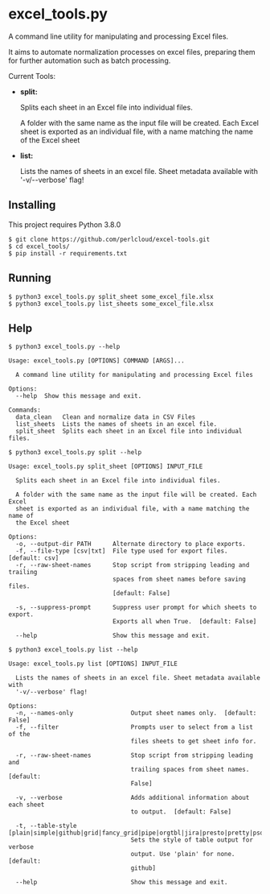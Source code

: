 # excel_tools.py
A command line utility for manipulating and processing Excel files.

It aims to automate normalization processes on excel files, preparing them for further automation such as batch processing.

Current Tools:
- **split:**
    
    Splits each sheet in an Excel file into individual files.

    A folder with the same name as the input file will be created.
    Each Excel sheet is exported as an individual file, with a name matching the name of the Excel sheet
- **list:**
    
    Lists the names of sheets in an excel file.
    Sheet metadata available with '-v/--verbose' flag! 
    
## Installing

This project requires Python 3.8.0
```
$ git clone https://github.com/perlcloud/excel-tools.git
$ cd excel_tools/
$ pip install -r requirements.txt
```
## Running
```
$ python3 excel_tools.py split_sheet some_excel_file.xlsx
$ python3 excel_tools.py list_sheets some_excel_file.xlsx
```
## Help
```
$ python3 excel_tools.py --help

Usage: excel_tools.py [OPTIONS] COMMAND [ARGS]...

  A command line utility for manipulating and processing Excel files

Options:
  --help  Show this message and exit.

Commands:
  data_clean   Clean and normalize data in CSV Files
  list_sheets  Lists the names of sheets in an excel file.
  split_sheet  Splits each sheet in an Excel file into individual files.
```
```
$ python3 excel_tools.py split --help

Usage: excel_tools.py split_sheet [OPTIONS] INPUT_FILE

  Splits each sheet in an Excel file into individual files.

  A folder with the same name as the input file will be created. Each Excel
  sheet is exported as an individual file, with a name matching the name of
  the Excel sheet

Options:
  -o, --output-dir PATH      Alternate directory to place exports.
  -f, --file-type [csv|txt]  File type used for export files.  [default: csv]
  -r, --raw-sheet-names      Stop script from stripping leading and trailing
                             spaces from sheet names before saving files.
                             [default: False]

  -s, --suppress-prompt      Suppress user prompt for which sheets to export.
                             Exports all when True.  [default: False]

  --help                     Show this message and exit.
```
```
$ python3 excel_tools.py list --help

Usage: excel_tools.py list [OPTIONS] INPUT_FILE

  Lists the names of sheets in an excel file. Sheet metadata available with
  '-v/--verbose' flag!

Options:
  -n, --names-only                Output sheet names only.  [default: False]
  -f, --filter                    Prompts user to select from a list of the
                                  files sheets to get sheet info for.

  -r, --raw-sheet-names           Stop script from stripping leading and
                                  trailing spaces from sheet names.  [default:
                                  False]

  -v, --verbose                   Adds additional information about each sheet
                                  to output.  [default: False]

  -t, --table-style [plain|simple|github|grid|fancy_grid|pipe|orgtbl|jira|presto|pretty|psql|rst|mediawiki|moinmoin|youtrack|html|latex|latex_raw|latex_booktabs|textile]
                                  Sets the style of table output for verbose
                                  output. Use 'plain' for none.  [default:
                                  github]

  --help                          Show this message and exit.
```